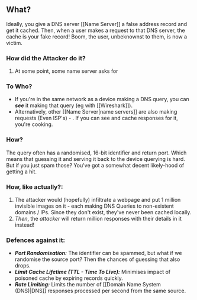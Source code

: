 ## What?
Ideally, you give a DNS server [[Name Server]] a false address record and get it cached. Then, when a user makes a request to that DNS server, the cache is your fake record! Boom, the user, unbeknownst to them, is now a victim.

### How did the Attacker do it?
1. At some point, some name server asks for 

### To Who?
- If you're in the same network as a device making a DNS query, you can ***see*** it making that query (eg with [[Wireshark]]).
- Alternatively, other [[Name Server|name servers]] are also making requests (Even ISP's) - . If you can see and cache responses for it, you're cooking.

### How?
The query often has a randomised, 16-bit identifier and return port. Which means that guessing it and serving it back to the device querying is hard. But if you just spam those? You've got a somewhat decent likely-hood of getting a hit. 

### How, like actually?:
1. The attacker would (hopefully) infiltrate a webpage and put 1 million invisible images on it - each making DNS Queries to non-existent domains / IPs. Since they don't exist, they've never been cached locally. 
2. *Then*, the *attacker* will return million responses with their details in it instead!


### Defences against it:
- ***Port Randomisation:*** The identifier can be spammed, but what if we randomise the source port? Then the chances of guessing that also drops.
- ***Limit Cache Lifetime (TTL - Time To Live):*** Minimises impact of poisoned cache by expiring records quickly. 
- ***Rate Limiting:*** Limits the number of [[Domain Name System (DNS)|DNS]] responses processed per second from the same source.



